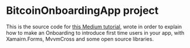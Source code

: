 # BitcoinOnboardingApp project

This is the source code for [this Medium tutorial](https://medium.com/@jgentilicio/making-an-onboarding-to-introduce-first-time-users-with-xamarin-forms-94f9515612f1), wrote in order to explain how to make an Onboarding to introduce first time users in your app, with Xamairn.Forms, MvvmCross and some open source libraries.